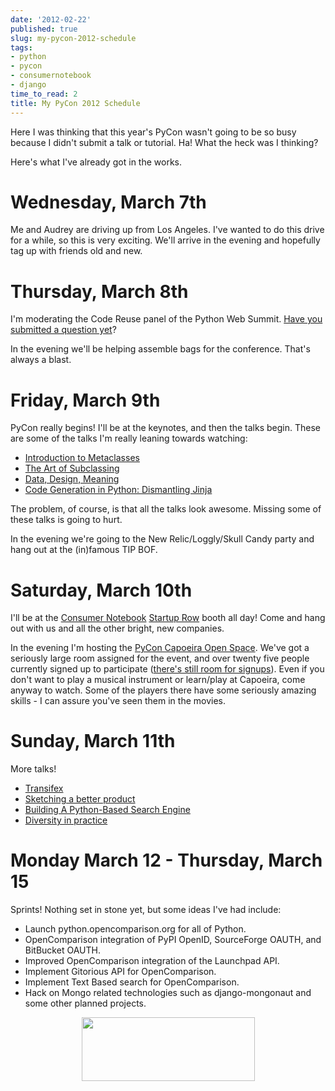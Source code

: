 ```yaml
---
date: '2012-02-22'
published: true
slug: my-pycon-2012-schedule
tags:
- python
- pycon
- consumernotebook
- django
time_to_read: 2
title: My PyCon 2012 Schedule
---
```


Here I was thinking that this year's PyCon wasn't going to be so busy
because I didn't submit a talk or tutorial. Ha! What the heck was I
thinking?

Here's what I've already got in the works.

Wednesday, March 7th
====================

Me and Audrey are driving up from Los Angeles. I've wanted to do this
drive for a while, so this is very exciting. We'll arrive in the
evening and hopefully tag up with friends old and new.

Thursday, March 8th
===================

I'm moderating the Code Reuse panel of the Python Web Summit. [Have you
submitted a question
yet](http://www.google.com/moderator/#15/e=1c9a94&t=1c9a94.43)?

In the evening we'll be helping assemble bags for the conference.
That's always a blast.

Friday, March 9th
=================

PyCon really begins! I'll be at the keynotes, and then the talks begin.
These are some of the talks I'm really leaning towards watching:

-   [Introduction to
    Metaclasses](https://us.pycon.org/2012/schedule/presentation/64/)
-   [The Art of
    Subclassing](https://us.pycon.org/2012/schedule/presentation/399/)
-   [Data, Design,
    Meaning](https://us.pycon.org/2012/schedule/presentation/249/)
-   [Code Generation in Python: Dismantling
    Jinja](https://us.pycon.org/2012/schedule/presentation/246/)

The problem, of course, is that all the talks look awesome. Missing some
of these talks is going to hurt.

In the evening we're going to the New Relic/Loggly/Skull Candy party
and hang out at the (in)famous TIP BOF.

Saturday, March 10th
====================

I'll be at the [Consumer Notebook](http://consumernotebook.com)
[Startup
Row](http://pycon.blogspot.com/2012/02/startup-row-winners-for-pycon-2012.html)
booth all day! Come and hang out with us and all the other bright, new
companies.

In the evening I'm hosting the [PyCon Capoeira Open
Space](https://us.pycon.org/2012/community/openspaces/capoeira/). We've
got a seriously large room assigned for the event, and over twenty five
people currently signed up to participate ([there's still room for
signups](http://bit.ly/pycon-capoeira)). Even if you don't want to play
a musical instrument or learn/play at Capoeira, come anyway to watch.
Some of the players there have some seriously amazing skills - I can
assure you've seen them in the movies.

Sunday, March 11th
==================

More talks!

-   [Transifex](https://us.pycon.org/2012/schedule/presentation/482/)
-   [Sketching a better
    product](https://us.pycon.org/2012/schedule/presentation/301/)
-   [Building A Python-Based Search
    Engine](https://us.pycon.org/2012/schedule/presentation/66/)
-   [Diversity in
    practice](https://us.pycon.org/2012/schedule/presentation/168/)

Monday March 12 - Thursday, March 15
====================================

Sprints! Nothing set in stone yet, but some ideas I've had include:

-   Launch python.opencomparison.org for all of Python.
-   OpenComparison integration of PyPI OpenID, SourceForge OAUTH, and
    BitBucket OAUTH.
-   Improved OpenComparison integration of the Launchpad API.
-   Implement Gitorious API for OpenComparison.
-   Implement Text Based search for OpenComparison.
-   Hack on Mongo related technologies such as django-mongonaut and some
    other planned projects.

<div style="text-align: center;"><a href="https://us.pycon.org/2012/"><img border="0" height="102" width="277" src="http://1.bp.blogspot.com/-fa4jnLXs1so/TniyemLkoiI/AAAAAAAAAqo/LjZqklTFBXk/s400/pycon2012.png"></a></div>

